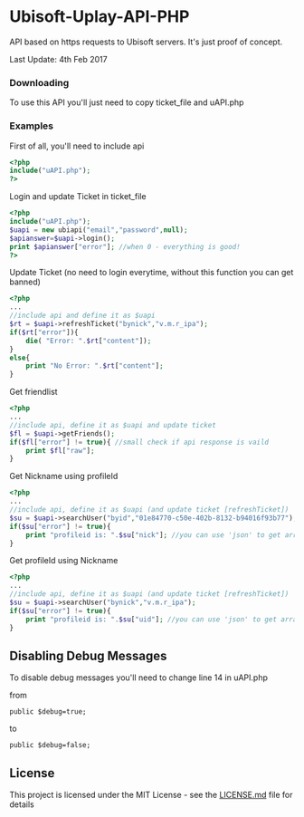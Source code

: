 # Ubisoft-Uplay-API-PHP

API based on https requests to Ubisoft servers. It's just proof of concept.

Last Update: 4th Feb 2017

### Downloading

To use this API you'll just need to copy ticket_file and uAPI.php

### Examples

First of all, you'll need to include api
```php
<?php
include("uAPI.php");
?>
```

Login and update Ticket in ticket_file
```php
<?php
include("uAPI.php");
$uapi = new ubiapi("email","password",null);
$apianswer=$uapi->login();
print $apianswer["error"]; //when 0 - everything is good!
?>
```

Update Ticket (no need to login everytime, without this function you can get banned)
```php
<?php
...
//include api and define it as $uapi
$rt = $uapi->refreshTicket("bynick","v.m.r_ipa");
if($rt["error"]){
	die( "Error: ".$rt["content"]);
}
else{
	print "No Error: ".$rt["content"];
}
```


Get friendlist
```php
<?php
...
//include api, define it as $uapi and update ticket
$fl = $uapi->getFriends();
if($fl["error"] != true){ //small check if api response is vaild
	print $fl["raw"];
}
```

Get Nickname using profileId
```php
<?php
...
//include api, define it as $uapi (and update ticket [refreshTicket])
$su = $uapi->searchUser("byid","01e84770-c50e-402b-8132-b94016f93b77");
if($su["error"] != true){
	print "profileid is: ".$su["nick"]; //you can use 'json' to get array with all info
}
```

Get profileId using Nickname
```php
<?php
...
//include api, define it as $uapi (and update ticket [refreshTicket])
$su = $uapi->searchUser("bynick","v.m.r_ipa");
if($su["error"] != true){
	print "profileid is: ".$su["uid"]; //you can use 'json' to get array with all info
}
```
## Disabling Debug Messages

To disable debug messages you'll need to change line 14 in uAPI.php

from
```
public $debug=true;
```

to
```
public $debug=false;
```
## License

This project is licensed under the MIT License - see the [LICENSE.md](LICENSE.md) file for details
